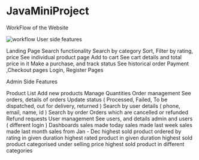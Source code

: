 # JavaMiniProject
WorkFlow of the Website

![workflow](https://user-images.githubusercontent.com/101162398/206510630-9dae0bf0-fec8-41a5-99cb-df20a56b4964.png)
User side features

Landing Page
Search functionality
Search by category
Sort, Filter by rating, price
See individual product page
Add to cart
See cart details and total price in it
Make a purchase, and track status
See historical order
Payment ,Checkout pages
Login, Register Pages

Admin Side Features

Product List
Add new products
Manage Quantities
Order management
See orders, details of orders
Update status ( Processed, Failed, To be dispatched, out for delivery, returned )
Search by user details ( phone, email, name, id )
Search by order
Orders which are cancelled or refunded
Refund requests
User management
See users, and details
admin and users ( different login )
Dashboards
sales made today
sales made last week
sales made last month
sales from Jan - Dec
highest sold product ordered by rating in given duration
highest rated product in given duration
highest sold product categorised under selling price
highest sold product in different categories
